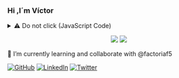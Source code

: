 ### Hi ,I´m Víctor

<details>
  <summary>⚠️ Do not click (JavaScript Code)</summary>
  
```javascript
const ashraf = {
    pronouns: "He" | "Him",
    askMeAbout: ["app dev", "web dev", "tech"],
        backEnd: ["nodejs", "java", "python"],
        fronEnd: ["html" , "css" , "javascript],   
        database: ["mySql"],
        devOps: ["AWS"]
    },
}
```
</details>

<p align = "center">
  <img src = "https://github-readme-stats.vercel.app/api?username=VicSDN&show_icons=true&theme=radical&line_height=33">
  <img src = "https://github-readme-stats.vercel.app/api/top-langs/?username=VicSDN&hide_langs_below=.25&theme=radical">
</p>

 🌱 I’m currently learning and collaborate with @factoriaf5

 
 [![GitHub](https://img.shields.io/badge/GitHub-181717?style=flat-square&logo=github&logoColor=white)](https://github.com/VicSDN)
 [![LinkedIn](https://img.shields.io/badge/LinkedIn-0077B5?style=flat-square&logo=linkedin&logoColor=white)](https://www.linkedin.com/in/victormenendez-fsd)
 [![Twitter](https://img.shields.io/badge/Twitter-1DA1F2?style=flat-square&logo=twitter&logoColor=white)](https://twitter.com/VictorSDN)
